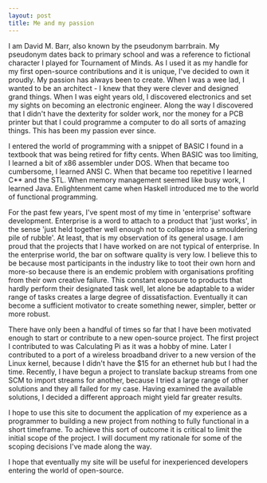 ```yaml
---
layout: post
title: Me and my passion
---
```


I am David M. Barr, also known by the pseudonym barrbrain. My pseudonym dates back to primary school and was a reference to fictional character I played for Tournament of Minds. As I used it as my handle for my first open-source contributions and it is unique, I've decided to own it proudly.
My passion has always been to create. When I was a wee lad, I wanted to be an architect - I knew that they were clever and designed grand things. When I was eight years old, I discovered electronics and set my sights on becoming an electronic engineer. Along the way I discovered that I didn't have the dexterity for solder work, nor the money for a PCB printer but that I could programme a computer to do all sorts of amazing things. This has been my passion ever since.

I entered the world of programming with a snippet of BASIC I found in a textbook that was being retired for fifty cents. When BASIC was too limiting, I learned a bit of x86 assembler under DOS. When that became too cumbersome, I learned ANSI C. When that became too repetitive I learned C** and the STL. When memory management seemed like busy work, I learned Java. Enlightenment came when Haskell introduced me to the world of functional programming.

<a name="enterprise"></a>For the past few years, I've spent most of my time in 'enterprise' software development. Enterprise is a word to attach to a product that 'just works', in the sense 'just held together well enough not to collapse into a smouldering pile of rubble'. At least, that is my observation of its general usage. I am proud that the projects that I have worked on are not typical of enterprise.
In the enterprise world, the bar on software quality is very low. I believe this to be because most participants in the industry like to toot their own horn and more-so because there is an endemic problem with organisations profiting from their own creative failure. This constant exposure to products that hardly perform their designated task well, let alone be adaptable to a wider range of tasks creates a large degree of dissatisfaction. Eventually it can become a sufficient motivator to create something newer, simpler, better or more robust.

There have only been a handful of times so far that I have been motivated enough to start or contribute to a new open-source project. The first project I contributed to was Calculating Pi as it was a hobby of mine. Later I contributed to a port of a wireless broadband driver to a new version of the Linux kernel, because I didn't have the $15 for an ethernet hub but I had the time. Recently, I have begun a project to translate backup streams from one SCM to import streams for another, because I tried a large range of other solutions and they all failed for my case. Having examined the available solutions, I decided a different approach might yield far greater results.

I hope to use this site to document the application of my experience as a programmer to building a new project from nothing to fully functional in a short timeframe. To achieve this sort of outcome it is critical to limit the initial scope of the project. I will document my rationale for some of the scoping decisions I've made along the way.

I hope that eventually my site will be useful for inexperienced developers entering the world of open-source.
